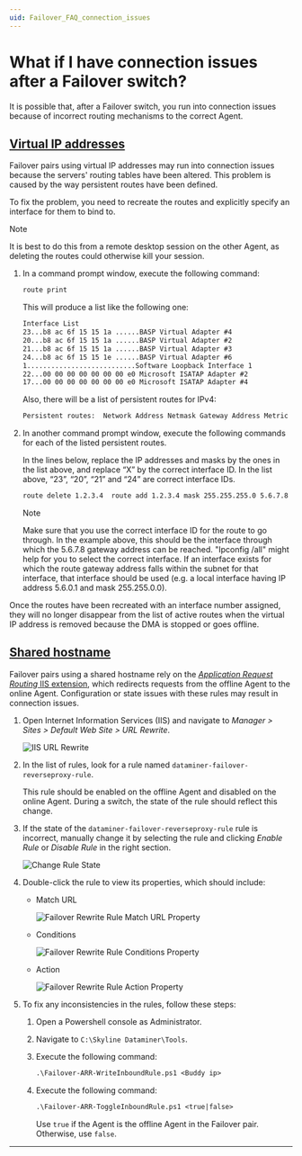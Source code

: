 ```yaml
---
uid: Failover_FAQ_connection_issues
---
```


# What if I have connection issues after a Failover switch?

It is possible that, after a Failover switch, you run into connection issues because of incorrect routing mechanisms to the correct Agent.

## [Virtual IP addresses](#tab/tabid-1)

Failover pairs using virtual IP addresses may run into connection issues because the servers' routing tables have been altered. This problem is caused by the way persistent routes have been defined.

To fix the problem, you need to recreate the routes and explicitly specify an interface for them to bind to.

> [!NOTE]
> It is best to do this from a remote desktop session on the other Agent, as deleting the routes could otherwise kill your session.

1. In a command prompt window, execute the following command:

   ```txt
   route print
   ```

   This will produce a list like the following one:

   ```txt
   Interface List
   23...b8 ac 6f 15 15 1a ......BASP Virtual Adapter #4
   20...b8 ac 6f 15 15 1a ......BASP Virtual Adapter #2
   21...b8 ac 6f 15 15 1a ......BASP Virtual Adapter #3
   24...b8 ac 6f 15 15 1e ......BASP Virtual Adapter #6
   1...........................Software Loopback Interface 1
   22...00 00 00 00 00 00 00 e0 Microsoft ISATAP Adapter #2
   17...00 00 00 00 00 00 00 e0 Microsoft ISATAP Adapter #4
   ```

   Also, there will be a list of persistent routes for IPv4:

   ```txt
   Persistent routes:  Network Address Netmask Gateway Address Metric   1.2.3.4 255.255.255.0 5.6.7.8 1
   ```

1. In another command prompt window, execute the following commands for each of the listed persistent routes.

   In the lines below, replace the IP addresses and masks by the ones in the list above, and replace “X” by the correct interface ID. In the list above, “23”, “20”, “21” and “24” are correct interface IDs.

   ```txt
   route delete 1.2.3.4  route add 1.2.3.4 mask 255.255.255.0 5.6.7.8 IF X -p
   ```

   > [!NOTE]
   > Make sure that you use the correct interface ID for the route to go through. In the example above, this should be the interface through which the 5.6.7.8 gateway address can be reached. "Ipconfig /all" might help for you to select the correct interface. If an interface exists for which the route gateway address falls within the subnet for that interface, that interface should be used (e.g. a local interface having IP address 5.6.0.1 and mask 255.255.0.0).

Once the routes have been recreated with an interface number assigned, they will no longer disappear from the list of active routes when the virtual IP address is removed because the DMA is stopped or goes offline.

## [Shared hostname](#tab/tabid-2)

Failover pairs using a shared hostname rely on the [*Application Request Routing* IIS extension](https://www.iis.net/downloads/microsoft/application-request-routing), which redirects requests from the offline Agent to the online Agent. Configuration or state issues with these rules may result in connection issues.

1. Open Internet Information Services (IIS) and navigate to *Manager > Sites > Default Web Site > URL Rewrite*.

   ![IIS URL Rewrite](~/dataminer/images/FailoverIISUrlRewrite.png)

1. In the list of rules, look for a rule named `dataminer-failover-reverseproxy-rule`.

   This rule should be enabled on the offline Agent and disabled on the online Agent. During a switch, the state of the rule should reflect this change.

1. If the state of the `dataminer-failover-reverseproxy-rule` rule is incorrect, manually change it by selecting the rule and clicking *Enable Rule* or *Disable Rule* in the right section.

   ![Change Rule State](~/dataminer/images/FailoverIISRewriteRuleChangeState.png)

1. Double-click the rule to view its properties, which should include:

   - Match URL

     ![Failover Rewrite Rule Match URL Property](~/dataminer/images/FailoverRewriteMatchURLProperty.png)

   - Conditions

     ![Failover Rewrite Rule Conditions Property](~/dataminer/images/FailoverRewriteConditionsProperty.png)

   - Action

     ![Failover Rewrite Rule Action Property](~/dataminer/images/FailoverRewriteActionProperty.png)

1. To fix any inconsistencies in the rules, follow these steps:

   1. Open a Powershell console as Administrator.

   1. Navigate to `C:\Skyline Dataminer\Tools`.

   1. Execute the following command:

      ```txt
      .\Failover-ARR-WriteInboundRule.ps1 <Buddy ip>
      ```

   1. Execute the following command:

      ```txt
      .\Failover-ARR-ToggleInboundRule.ps1 <true|false> 
      ```

      Use `true` if the Agent is the offline Agent in the Failover pair. Otherwise, use `false`.

***
